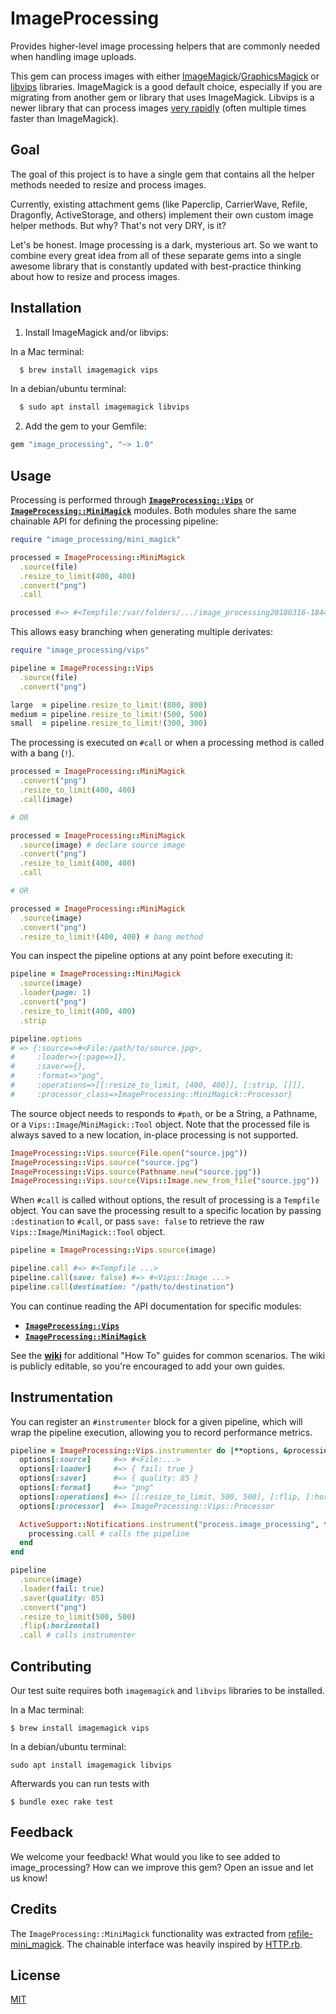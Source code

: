 # ImageProcessing

Provides higher-level image processing helpers that are commonly needed
when handling image uploads.

This gem can process images with either [ImageMagick]/[GraphicsMagick] or
[libvips] libraries. ImageMagick is a good default choice, especially if you
are migrating from another gem or library that uses ImageMagick. Libvips is a
newer library that can process images [very rapidly][libvips performance]
(often multiple times faster than ImageMagick).


## Goal

The goal of this project is to have a single gem that contains all the
helper methods needed to resize and process images.

Currently, existing attachment gems (like Paperclip, CarrierWave, Refile,
Dragonfly, ActiveStorage, and others) implement their own custom image
helper methods. But why? That's not very DRY, is it?

Let's be honest. Image processing is a dark, mysterious art. So we want to
combine every great idea from all of these separate gems into a single awesome
library that is constantly updated with best-practice thinking about
how to resize and process images.


## Installation

1. Install ImageMagick and/or libvips:

In a Mac terminal:

```sh
  $ brew install imagemagick vips
  ```

 In a debian/ubuntu terminal:

```sh
  $ sudo apt install imagemagick libvips
  ```

2. Add the gem to your Gemfile:

  ```rb
  gem "image_processing", "~> 1.0"
  ```


## Usage

Processing is performed through **[`ImageProcessing::Vips`]** or
**[`ImageProcessing::MiniMagick`]** modules. Both modules share the same
chainable API for defining the processing pipeline:

```rb
require "image_processing/mini_magick"

processed = ImageProcessing::MiniMagick
  .source(file)
  .resize_to_limit(400, 400)
  .convert("png")
  .call

processed #=> #<Tempfile:/var/folders/.../image_processing20180316-18446-1j247h6.png>
```

This allows easy branching when generating multiple derivates:

```rb
require "image_processing/vips"

pipeline = ImageProcessing::Vips
  .source(file)
  .convert("png")

large  = pipeline.resize_to_limit!(800, 800)
medium = pipeline.resize_to_limit!(500, 500)
small  = pipeline.resize_to_limit!(300, 300)
```

The processing is executed on `#call` or when a processing method is called
with a bang (`!`).

```rb
processed = ImageProcessing::MiniMagick
  .convert("png")
  .resize_to_limit(400, 400)
  .call(image)

# OR

processed = ImageProcessing::MiniMagick
  .source(image) # declare source image
  .convert("png")
  .resize_to_limit(400, 400)
  .call

# OR

processed = ImageProcessing::MiniMagick
  .source(image)
  .convert("png")
  .resize_to_limit!(400, 400) # bang method
```

You can inspect the pipeline options at any point before executing it:

```rb
pipeline = ImageProcessing::MiniMagick
  .source(image)
  .loader(page: 1)
  .convert("png")
  .resize_to_limit(400, 400)
  .strip

pipeline.options
# => {:source=>#<File:/path/to/source.jpg>,
#     :loader=>{:page=>1},
#     :saver=>{},
#     :format=>"png",
#     :operations=>[[:resize_to_limit, [400, 400]], [:strip, []]],
#     :processor_class=>ImageProcessing::MiniMagick::Processor}
```

The source object needs to responds to `#path`, or be a String, a Pathname, or
a `Vips::Image`/`MiniMagick::Tool` object. Note that the processed file is
always saved to a new location, in-place processing is not supported.

```rb
ImageProcessing::Vips.source(File.open("source.jpg"))
ImageProcessing::Vips.source("source.jpg")
ImageProcessing::Vips.source(Pathname.new("source.jpg"))
ImageProcessing::Vips.source(Vips::Image.new_from_file("source.jpg"))
```

When `#call` is called without options, the result of processing is a
`Tempfile` object. You can save the processing result to a specific location by
passing `:destination` to `#call`, or pass `save: false` to retrieve the raw
`Vips::Image`/`MiniMagick::Tool` object.

```rb
pipeline = ImageProcessing::Vips.source(image)

pipeline.call #=> #<Tempfile ...>
pipeline.call(save: false) #=> #<Vips::Image ...>
pipeline.call(destination: "/path/to/destination")
```

You can continue reading the API documentation for specific modules:

* **[`ImageProcessing::Vips`]**
* **[`ImageProcessing::MiniMagick`]**

See the **[wiki]** for additional "How To" guides for common scenarios. The wiki
is publicly editable, so you're encouraged to add your own guides.

## Instrumentation

You can register an `#instrumenter` block for a given pipeline, which will wrap
the pipeline execution, allowing you to record performance metrics.

```rb
pipeline = ImageProcessing::Vips.instrumenter do |**options, &processing|
  options[:source]     #=> #<File:...>
  options[:loader]     #=> { fail: true }
  options[:saver]      #=> { quality: 85 }
  options[:format]     #=> "png"
  options[:operations] #=> [[:resize_to_limit, 500, 500], [:flip, [:horizontal]]]
  options[:processor]  #=> ImageProcessing::Vips::Processor

  ActiveSupport::Notifications.instrument("process.image_processing", **options) do
    processing.call # calls the pipeline
  end
end

pipeline
  .source(image)
  .loader(fail: true)
  .saver(quality: 85)
  .convert("png")
  .resize_to_limit(500, 500)
  .flip(:horizontal)
  .call # calls instrumenter
```

## Contributing

Our test suite requires both `imagemagick` and `libvips` libraries to be installed.

In a Mac terminal:

```
$ brew install imagemagick vips
```

In a debian/ubuntu terminal:
```shell
sudo apt install imagemagick libvips
```

Afterwards you can run tests with

```
$ bundle exec rake test
```


## Feedback

We welcome your feedback! What would you like to see added to image_processing?
How can we improve this gem? Open an issue and let us know!


## Credits

The `ImageProcessing::MiniMagick` functionality was extracted from
[refile-mini_magick]. The chainable interface was heavily inspired by
[HTTP.rb].


## License

[MIT](LICENSE.txt)

[libvips]: http://libvips.github.io/libvips/
[ImageMagick]: https://www.imagemagick.org
[GraphicsMagick]: http://www.graphicsmagick.org
[`ImageProcessing::Vips`]: doc/vips.md#readme
[`ImageProcessing::MiniMagick`]: doc/minimagick.md#readme
[refile-mini_magick]: https://github.com/refile/refile-mini_magick
[wiki]: https://github.com/janko/image_processing/wiki
[HTTP.rb]: https://github.com/httprb/http
[libvips performance]: https://github.com/libvips/libvips/wiki/Speed-and-memory-use
